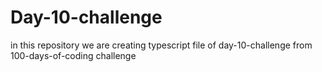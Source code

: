 # Day-10-challenge
in this repository we are creating typescript file of day-10-challenge from 100-days-of-coding challenge
